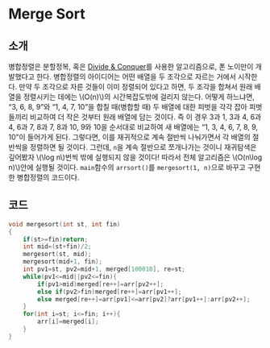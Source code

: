 # Merge Sort

## 소개

병합정렬은 분할정복, 혹은 [Divide \& Conquer](../divideandconquer/divideandconquer.md)를 사용한 알고리즘으로, 폰 노이만이 개발했다고 한다. 병합정렬의 아이디어는 어떤 배열을 두 조각으로 자르는 거에서 시작한다. 만약 두 조각으로 자른 것들이 이미 정렬되어 있다고 하면, 두 조각을 합쳐서 원래 배열을 정렬시키는 데에는 \\(O(n)\\)의 시간복잡도밖에 걸리지 않는다. 어떻게 하느냐면, “3, 6, 8, 9”와 “1, 4, 7, 10”을 합칠 때(병합할 때) 두 배열에 대한 피벗을 각각 잡아 피벗들끼리 비교하여 더 작은 것부터 원래 배열에 담는 것이다. 즉 이 경우 3과 1, 3과 4, 6과 4, 6과 7, 8과 7, 8과 10, 9와 10을 순서대로 비교하여 새 배열에는 “1, 3, 4, 6, 7, 8, 9, 10”이 들어가게 된다. 그렇다면, 이를 재귀적으로 계속 절반씩 나눠가면서 각 배열의 절반씩을 정렬하면 될 것이다. 그런데, `n`을 계속 절반으로 쪼개나가는 것이니 재귀탐색은 깊어봤자 \\(\log n\\)번씩 밖에 실행되지 않을 것이다! 따라서 전체 알고리즘은 \\(O(n\log n)\\)안에 실행될 것이다. `main`함수의 `arrsort()`를 `mergesort(1, n)`으로 바꾸고 구현한 병합정렬의 코드이다.

## 코드

```c++
void mergesort(int st, int fin)
{
    if(st>=fin)return;
    int mid=(st+fin)/2;
    mergesort(st, mid);
    mergesort(mid+1, fin);
    int pv1=st, pv2=mid+1, merged[100010], re=st;
    while(pv1<=mid||pv2<=fin){
        if(pv1>mid)merged[re++]=arr[pv2++];
        else if(pv2>fin)merged[re++]=arr[pv1++];
        else merged[re++]=arr[pv1]<=arr[pv2]?arr[pv1++]:arr[pv2++];
    }
    for(int i=st; i<=fin; i++){
        arr[i]=merged[i];
    }
}
```

